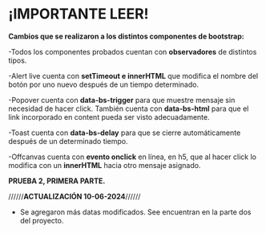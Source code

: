 # ¡IMPORTANTE LEER!

**Cambios que se realizaron a los distintos componentes de bootstrap:**

-Todos los componentes probados cuentan con **observadores** de distintos tipos.

-Alert live cuenta con **setTimeout e innerHTML** que modifica el nombre del botón por uno nuevo después de un tiempo determinado.

-Popover cuenta con **data-bs-trigger** para que muestre mensaje sin necesidad de hacer click. También cuenta con **data-bs-html** para que el link incorporado en content pueda ser visto adecuadamente.

-Toast cuenta con **data-bs-delay** para que se cierre automáticamente después de un determinado tiempo.

-Offcanvas cuenta con **evento onclick** en línea, en h5, que al hacer click lo modifica con un **innerHTML** hacia otro mensaje asignado.


**PRUEBA 2, PRIMERA PARTE.**

//////**ACTUALIZACIÓN 10-06-2024**//////
-  Se agregaron más datas modificados. See encuentran en la parte dos del proyecto.

